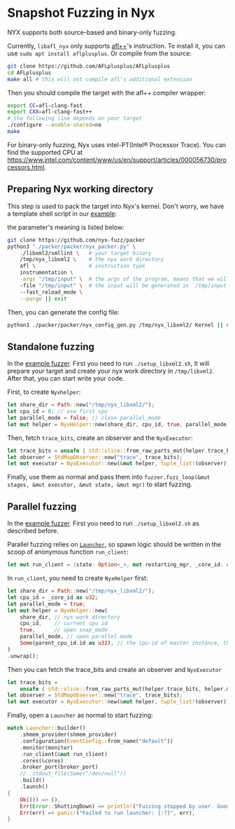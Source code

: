 # Snapshot Fuzzing in Nyx

NYX supports both source-based and binary-only fuzzing.

Currently, `libafl_nyx` only supports [afl++](https://github.com/AFLplusplus/AFLplusplus)'s instruction. To install it, you can use `sudo apt install aflplusplus`. Or compile from the source:

```bash
git clone https://github.com/AFLplusplus/AFLplusplus
cd AFLplusplus
make all # this will not compile afl's additional extension
```

Then you should compile the target with the afl++ compiler wrapper:

```bash
export CC=afl-clang-fast
export CXX=afl-clang-fast++
# the following line depends on your target
./configure --enable-shared=no
make
```

For binary-only fuzzing, Nyx uses intel-PT(Intel® Processor Trace). You can find the supported CPU at <https://www.intel.com/content/www/us/en/support/articles/000056730/processors.html>.

## Preparing Nyx working directory

This step is used to pack the target into Nyx's kernel. Don't worry, we have a template shell script in our [example](https://github.com/AFLplusplus/LibAFL/blob/main/fuzzers/nyx_libxml2_parallel/setup_libxml2.sh):

the parameter's meaning is listed below:

```bash
git clone https://github.com/nyx-fuzz/packer
python3 "./packer/packer/nyx_packer.py" \
    ./libxml2/xmllint \   # your target binary
    /tmp/nyx_libxml2 \    # the nyx work directory
    afl \                 # instruction type
    instrumentation \
    -args "/tmp/input" \  # the args of the program, means that we will run `xmllint /tmp/input` in each run.
    -file "/tmp/input" \  # the input will be generated in `/tmp/input`. If no `--file`, then input will be passed through stdin
    --fast_reload_mode \
    --purge || exit
```

Then, you can generate the config file:

```bash
python3 ./packer/packer/nyx_config_gen.py /tmp/nyx_libxml2/ Kernel || exit
```

## Standalone fuzzing

In the [example fuzzer](https://github.com/AFLplusplus/LibAFL/blob/main/fuzzers/nyx_libxml2_standalone/src/main.rs). First you need to run `./setup_libxml2.sh`, It will prepare your target and create your nyx work directory in `/tmp/libxml2`. After that, you can start write your code.

First, to create `Nyxhelper`:

```rust
let share_dir = Path::new("/tmp/nyx_libxml2/");
let cpu_id = 0; // use first cpu
let parallel_mode = false; // close parallel_mode
let mut helper = NyxHelper::new(share_dir, cpu_id, true, parallel_mode, None).unwrap();// we don't need last parmeter in standalone mode, so just use None
```

Then, fetch `trace_bits`, create an observer and the `NyxExecutor`:

```rust
let trace_bits = unsafe { std::slice::from_raw_parts_mut(helper.trace_bits, helper.map_size) };
let observer = StdMapObserver::new("trace", trace_bits);
let mut executor = NyxExecutor::new(&mut helper, tuple_list!(observer)).unwrap();
```

Finally, use them as normal and pass them into `fuzzer.fuzz_loop(&mut stages, &mut executor, &mut state, &mut mgr)` to start fuzzing.

## Parallel fuzzing

In the [example fuzzer](https://github.com/AFLplusplus/LibAFL/blob/main/fuzzers/nyx_libxml2_parallel/src/main.rs). First you need to run `./setup_libxml2.sh` as described before.

Parallel fuzzing relies on [`Launcher`](../message_passing/spawn_instances.md), so spawn logic should be written in the scoop of anonymous function `run_client`:

```rust
let mut run_client = |state: Option<_>, mut restarting_mgr, _core_id: usize{}
```

In `run_client`, you need to create `NyxHelper` first:

```rust
let share_dir = Path::new("/tmp/nyx_libxml2/");
let cpu_id = _core_id as u32;
let parallel_mode = true;
let mut helper = NyxHelper::new(
    share_dir, // nyx work directory
    cpu_id,    // current cpu id
    true,      // open snap_mode
    parallel_mode, // open parallel mode
    Some(parent_cpu_id.id as u32), // the cpu-id of master instance, there is only one master instance, other instances will be treated as slaved
)
.unwrap();
```

Then you can fetch the trace_bits and create an observer and `NyxExecutor`

```rust
let trace_bits =
    unsafe { std::slice::from_raw_parts_mut(helper.trace_bits, helper.map_size) };
let observer = StdMapObserver::new("trace", trace_bits);
let mut executor = NyxExecutor::new(&mut helper, tuple_list!(observer)).unwrap();
```

Finally, open a `Launcher` as normal to start fuzzing:

```rust
match Launcher::builder()
    .shmem_provider(shmem_provider)
    .configuration(EventConfig::from_name("default"))
    .monitor(monitor)
    .run_client(&mut run_client)
    .cores(&cores)
    .broker_port(broker_port)
    // .stdout_file(Some("/dev/null"))
    .build()
    .launch()
{
    Ok(()) => (),
    Err(Error::ShuttingDown) => println!("Fuzzing stopped by user. Good bye."),
    Err(err) => panic!("Failed to run launcher: {:?}", err),
}
```
